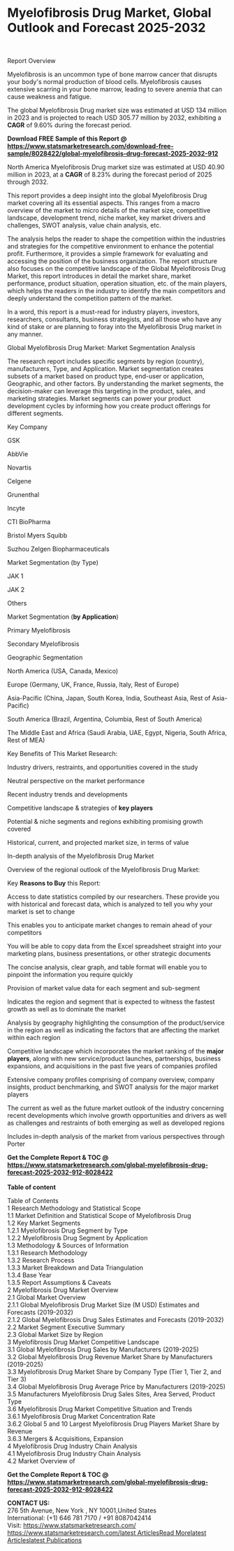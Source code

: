 <h1>Myelofibrosis Drug Market, Global Outlook and Forecast 2025-2032</h1><br/><p>Report Overview</p><p>Myelofibrosis is an uncommon type of bone marrow cancer that disrupts your body's normal production of blood cells. Myelofibrosis causes extensive scarring in your bone marrow, leading to severe anemia that can cause weakness and fatigue.</p><p>The global Myelofibrosis Drug market size was estimated at USD 134 million in 2023 and is projected to reach USD 305.77 million by 2032, exhibiting a <strong>CAGR</strong> of 9.60% during the forecast period.</p><p><strong>Download FREE Sample of this Report @ <a href="https://www.statsmarketresearch.com/download-free-sample/8028422/global-myelofibrosis-drug-forecast-2025-2032-912">https://www.statsmarketresearch.com/download-free-sample/8028422/global-myelofibrosis-drug-forecast-2025-2032-912</a></strong></p><p>North America Myelofibrosis Drug market size was estimated at USD 40.90 million in 2023, at a <strong>CAGR</strong> of 8.23% during the forecast period of 2025 through 2032.</p><p>This report provides a deep insight into the global Myelofibrosis Drug market covering all its essential aspects. This ranges from a macro overview of the market to micro details of the market size, competitive landscape, development trend, niche market, key market drivers and challenges, SWOT analysis, value chain analysis, etc.</p><p>The analysis helps the reader to shape the competition within the industries and strategies for the competitive environment to enhance the potential profit. Furthermore, it provides a simple framework for evaluating and accessing the position of the business organization. The report structure also focuses on the competitive landscape of the Global Myelofibrosis Drug Market, this report introduces in detail the market share, market performance, product situation, operation situation, etc. of the main players, which helps the readers in the industry to identify the main competitors and deeply understand the competition pattern of the market.</p><p>In a word, this report is a must-read for industry players, investors, researchers, consultants, business strategists, and all those who have any kind of stake or are planning to foray into the Myelofibrosis Drug market in any manner.</p><p>Global Myelofibrosis Drug Market: Market Segmentation Analysis</p><p>The research report includes specific segments by region (country), manufacturers, Type, and Application. Market segmentation creates subsets of a market based on product type, end-user or application, Geographic, and other factors. By understanding the market segments, the decision-maker can leverage this targeting in the product, sales, and marketing strategies. Market segments can power your product development cycles by informing how you create product offerings for different segments.</p><p>Key Company</p><p>GSK</p><p>AbbVie</p><p>Novartis</p><p>Celgene</p><p>Grunenthal</p><p>Incyte</p><p>CTI BioPharma</p><p>Bristol Myers Squibb</p><p>Suzhou Zelgen Biopharmaceuticals</p><p>Market Segmentation (by Type)</p><p>JAK 1</p><p>JAK 2</p><p>Others</p><p>Market Segmentation (<strong>by Application</strong>)</p><p>Primary Myelofibrosis</p><p>Secondary Myelofibrosis</p><p>Geographic Segmentation</p><p>North America (USA, Canada, Mexico)</p><p>Europe (Germany, UK, France, Russia, Italy, Rest of Europe)</p><p>Asia-Pacific (China, Japan, South Korea, India, Southeast Asia, Rest of Asia-Pacific)</p><p>South America (Brazil, Argentina, Columbia, Rest of South America)</p><p>The Middle East and Africa (Saudi Arabia, UAE, Egypt, Nigeria, South Africa, Rest of MEA)</p><p>Key Benefits of This Market Research:</p><p>Industry drivers, restraints, and opportunities covered in the study</p><p>Neutral perspective on the market performance</p><p>Recent industry trends and developments</p><p>Competitive landscape & strategies of <strong>key players</strong></p><p>Potential & niche segments and regions exhibiting promising growth covered</p><p>Historical, current, and projected market size, in terms of value</p><p>In-depth analysis of the Myelofibrosis Drug Market</p><p>Overview of the regional outlook of the Myelofibrosis Drug Market:</p><p>Key <strong>Reasons to Buy</strong> this Report:</p><p>Access to date statistics compiled by our researchers. These provide you with historical and forecast data, which is analyzed to tell you why your market is set to change</p><p>This enables you to anticipate market changes to remain ahead of your competitors</p><p>You will be able to copy data from the Excel spreadsheet straight into your marketing plans, business presentations, or other strategic documents</p><p>The concise analysis, clear graph, and table format will enable you to pinpoint the information you require quickly</p><p>Provision of market value data for each segment and sub-segment</p><p>Indicates the region and segment that is expected to witness the fastest growth as well as to dominate the market</p><p>Analysis by geography highlighting the consumption of the product/service in the region as well as indicating the factors that are affecting the market within each region</p><p>Competitive landscape which incorporates the market ranking of the <strong>major players</strong>, along with new service/product launches, partnerships, business expansions, and acquisitions in the past five years of companies profiled</p><p>Extensive company profiles comprising of company overview, company insights, product benchmarking, and SWOT analysis for the major market players</p><p>The current as well as the future market outlook of the industry concerning recent developments which involve growth opportunities and drivers as well as challenges and restraints of both emerging as well as developed regions</p><p>Includes in-depth analysis of the market from various perspectives through Porter</p><div><b>Get the Complete Report & TOC @ <a href="https://www.statsmarketresearch.com/global-myelofibrosis-drug-forecast-2025-2032-912-8028422">https://www.statsmarketresearch.com/global-myelofibrosis-drug-forecast-2025-2032-912-8028422</a></b></div><br><b>Table of content</b><p>Table of Contents<br />1 Research Methodology and Statistical Scope<br />1.1 Market Definition and Statistical Scope of Myelofibrosis Drug<br />1.2 Key Market Segments<br />1.2.1 Myelofibrosis Drug Segment by Type<br />1.2.2 Myelofibrosis Drug Segment by Application<br />1.3 Methodology & Sources of Information<br />1.3.1 Research Methodology<br />1.3.2 Research Process<br />1.3.3 Market Breakdown and Data Triangulation<br />1.3.4 Base Year<br />1.3.5 Report Assumptions & Caveats<br />2 Myelofibrosis Drug Market Overview<br />2.1 Global Market Overview<br />2.1.1 Global Myelofibrosis Drug Market Size (M USD) Estimates and Forecasts (2019-2032)<br />2.1.2 Global Myelofibrosis Drug Sales Estimates and Forecasts (2019-2032)<br />2.2 Market Segment Executive Summary<br />2.3 Global Market Size by Region<br />3 Myelofibrosis Drug Market Competitive Landscape<br />3.1 Global Myelofibrosis Drug Sales by Manufacturers (2019-2025)<br />3.2 Global Myelofibrosis Drug Revenue Market Share by Manufacturers (2019-2025)<br />3.3 Myelofibrosis Drug Market Share by Company Type (Tier 1, Tier 2, and Tier 3)<br />3.4 Global Myelofibrosis Drug Average Price by Manufacturers (2019-2025)<br />3.5 Manufacturers Myelofibrosis Drug Sales Sites, Area Served, Product Type<br />3.6 Myelofibrosis Drug Market Competitive Situation and Trends<br />3.6.1 Myelofibrosis Drug Market Concentration Rate<br />3.6.2 Global 5 and 10 Largest Myelofibrosis Drug Players Market Share by Revenue<br />3.6.3 Mergers & Acquisitions, Expansion<br />4 Myelofibrosis Drug Industry Chain Analysis<br />4.1 Myelofibrosis Drug Industry Chain Analysis<br />4.2 Market Overview of<br><div><b>Get the Complete Report & TOC @ <a href="https://www.statsmarketresearch.com/global-myelofibrosis-drug-forecast-2025-2032-912-8028422">https://www.statsmarketresearch.com/global-myelofibrosis-drug-forecast-2025-2032-912-8028422</a></b></div></p> <b>CONTACT US:</b><br>276 5th Avenue, New York , NY 10001,United States<br>International: (+1) 646 781 7170 / +91 8087042414<br>Visit: <a href="https://www.statsmarketresearch.com/">https://www.statsmarketresearch.com/</a><br><a href="https://gyeongbokgung.com">https://www.statsmarketresearch.com/</a><a href="https://hallyeomaritime.com">latest Articles</a><a href="https://jingwansa.com">Read More</a><a href=https://nguoiviet.jp/">latest Articles</a><a href="https://www.intelmarketresearch.com/">latest Publications</a>